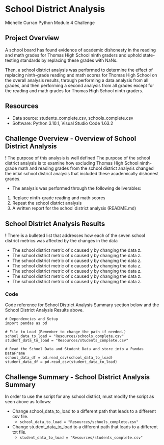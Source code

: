 # School District Analysis
Michelle Curran
Python Module 4 Challenge

## Project Overview
A school board has found evidence of academic dishonesty in the reading and math grades for Thomas High School ninth graders and uphold state-testing standards by replacing these grades with NaNs.

Then, a school district analysis was performed to determine the effect of replacing ninth-grade reading and math scores for Thomas High School on the overall analysis results, through performing a data analysis from all grades, and then performing a second analysis from all grades except for the reading and math grades for Thomas High School ninth graders. 

## Resources
- Data source: students_complete.csv, schools_complete.csv
- Software: Python 3.10.1, Visual Studio Code 1.63.2

## Challenge Overview - Overview of School District Analysis
! The purpose of this analysis is well defined 
The purpose of the school district analysis is to examine how excluding Thomas High School ninth-grade math and reading grades from the school district analysis changed the intial school district analysis that included these academically dishonest grades.
  * The analysis was performed through the following deliverables:
1. Replace ninth-grade reading and math scores
2. Repeat the school district analysis
4. A written report for the school district analysis (README.md)

## School District Analysis Results
! There is a bulleted list that addresses how each of the seven school district metrics was affected by the changes in the data 
- The school district metric of x caused y by changing the data z.
- The school district metric of x caused y by changing the data z.
- The school district metric of x caused y by changing the data z.
- The school district metric of x caused y by changing the data z.
- The school district metric of x caused y by changing the data z.
- The school district metric of x caused y by changing the data z.
- The school district metric of x caused y by changing the data z.

### Code
Code reference for School District Analysis Summary section below and the School District Analysis Results above.
```
# Dependencies and Setup
import pandas as pd

# File to Load (Remember to change the path if needed.)
school_data_to_load = "Resources/schools_complete.csv"
student_data_to_load = "Resources/students_complete.csv"

# Read the School Data and Student Data and store into a Pandas DataFrame
school_data_df = pd.read_csv(school_data_to_load)
student_data_df = pd.read_csv(student_data_to_load)

```

## Challenge Summary - School District Analysis Summary
In order to use the script for any school district, must modify the script as seen above as follows:
- Change school_data_to_load to a different path that leads to a different csv file. 
    - ```school_data_to_load = "Resources/schools_complete.csv"```
- Change student_data_to_load  to a different path that leads to a different txt file. 
    - ```student_data_to_load = "Resources/students_complete.csv"```
    
    

